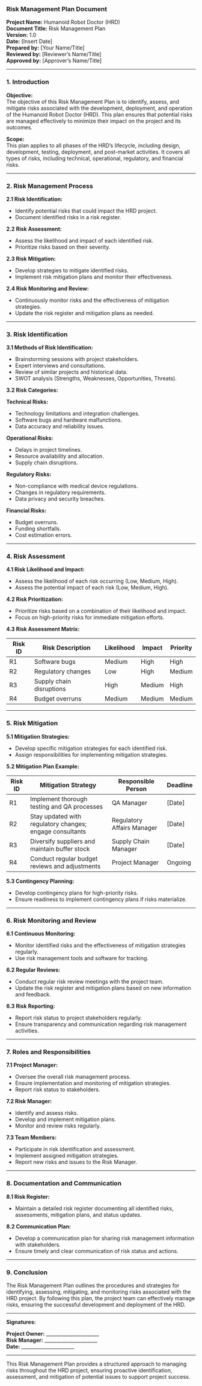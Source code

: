 ### Risk Management Plan Document

**Project Name:** Humanoid Robot Doctor (HRD)  
**Document Title:** Risk Management Plan  
**Version:** 1.0  
**Date:** [Insert Date]  
**Prepared by:** [Your Name/Title]  
**Reviewed by:** [Reviewer’s Name/Title]  
**Approved by:** [Approver’s Name/Title]

---

### 1. Introduction

**Objective:**  
The objective of this Risk Management Plan is to identify, assess, and mitigate risks associated with the development, deployment, and operation of the Humanoid Robot Doctor (HRD). This plan ensures that potential risks are managed effectively to minimize their impact on the project and its outcomes.

**Scope:**  
This plan applies to all phases of the HRD’s lifecycle, including design, development, testing, deployment, and post-market activities. It covers all types of risks, including technical, operational, regulatory, and financial risks.

---

### 2. Risk Management Process

**2.1 Risk Identification:**
- Identify potential risks that could impact the HRD project.
- Document identified risks in a risk register.

**2.2 Risk Assessment:**
- Assess the likelihood and impact of each identified risk.
- Prioritize risks based on their severity.

**2.3 Risk Mitigation:**
- Develop strategies to mitigate identified risks.
- Implement risk mitigation plans and monitor their effectiveness.

**2.4 Risk Monitoring and Review:**
- Continuously monitor risks and the effectiveness of mitigation strategies.
- Update the risk register and mitigation plans as needed.

---

### 3. Risk Identification

**3.1 Methods of Risk Identification:**
- Brainstorming sessions with project stakeholders.
- Expert interviews and consultations.
- Review of similar projects and historical data.
- SWOT analysis (Strengths, Weaknesses, Opportunities, Threats).

**3.2 Risk Categories:**

**Technical Risks:**
- Technology limitations and integration challenges.
- Software bugs and hardware malfunctions.
- Data accuracy and reliability issues.

**Operational Risks:**
- Delays in project timelines.
- Resource availability and allocation.
- Supply chain disruptions.

**Regulatory Risks:**
- Non-compliance with medical device regulations.
- Changes in regulatory requirements.
- Data privacy and security breaches.

**Financial Risks:**
- Budget overruns.
- Funding shortfalls.
- Cost estimation errors.

---

### 4. Risk Assessment

**4.1 Risk Likelihood and Impact:**
- Assess the likelihood of each risk occurring (Low, Medium, High).
- Assess the potential impact of each risk (Low, Medium, High).

**4.2 Risk Prioritization:**
- Prioritize risks based on a combination of their likelihood and impact.
- Focus on high-priority risks for immediate mitigation efforts.

**4.3 Risk Assessment Matrix:**

| Risk ID | Risk Description | Likelihood | Impact | Priority |
|---------|------------------|------------|--------|----------|
| R1      | Software bugs    | Medium     | High   | High     |
| R2      | Regulatory changes | Low      | High   | Medium   |
| R3      | Supply chain disruptions | High | Medium | High   |
| R4      | Budget overruns  | Medium     | Medium | Medium   |

---

### 5. Risk Mitigation

**5.1 Mitigation Strategies:**
- Develop specific mitigation strategies for each identified risk.
- Assign responsibilities for implementing mitigation strategies.

**5.2 Mitigation Plan Example:**

| Risk ID | Mitigation Strategy                               | Responsible Person | Deadline  |
|---------|--------------------------------------------------|--------------------|-----------|
| R1      | Implement thorough testing and QA processes       | QA Manager         | [Date]    |
| R2      | Stay updated with regulatory changes; engage consultants | Regulatory Affairs Manager | [Date] |
| R3      | Diversify suppliers and maintain buffer stock     | Supply Chain Manager | [Date] |
| R4      | Conduct regular budget reviews and adjustments    | Project Manager    | Ongoing   |

**5.3 Contingency Planning:**
- Develop contingency plans for high-priority risks.
- Ensure readiness to implement contingency plans if risks materialize.

---

### 6. Risk Monitoring and Review

**6.1 Continuous Monitoring:**
- Monitor identified risks and the effectiveness of mitigation strategies regularly.
- Use risk management tools and software for tracking.

**6.2 Regular Reviews:**
- Conduct regular risk review meetings with the project team.
- Update the risk register and mitigation plans based on new information and feedback.

**6.3 Risk Reporting:**
- Report risk status to project stakeholders regularly.
- Ensure transparency and communication regarding risk management activities.

---

### 7. Roles and Responsibilities

**7.1 Project Manager:**
- Oversee the overall risk management process.
- Ensure implementation and monitoring of mitigation strategies.
- Report risk status to stakeholders.

**7.2 Risk Manager:**
- Identify and assess risks.
- Develop and implement mitigation plans.
- Monitor and review risks regularly.

**7.3 Team Members:**
- Participate in risk identification and assessment.
- Implement assigned mitigation strategies.
- Report new risks and issues to the Risk Manager.

---

### 8. Documentation and Communication

**8.1 Risk Register:**
- Maintain a detailed risk register documenting all identified risks, assessments, mitigation plans, and status updates.

**8.2 Communication Plan:**
- Develop a communication plan for sharing risk management information with stakeholders.
- Ensure timely and clear communication of risk status and actions.

---

### 9. Conclusion

The Risk Management Plan outlines the procedures and strategies for identifying, assessing, mitigating, and monitoring risks associated with the HRD project. 
By following this plan, the project team can effectively manage risks, ensuring the successful development and deployment of the HRD.

---

**Signatures:**

**Project Owner:** ______________________  
**Risk Manager:** ______________________  
**Date:** ______________________  

---

This Risk Management Plan provides a structured approach to managing risks throughout the HRD project, ensuring proactive identification, assessment, and mitigation of potential issues to support project success.
